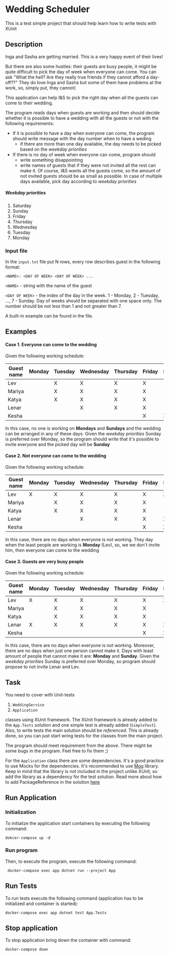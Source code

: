 # Wedding Scheduler

This is a test simple project that should help learn how to write tests with XUnit

## Description

Inga and Sasha are getting married. This is a very happy event of their lives! 

But there are also some hustles:
their guests are busy people, it might be quite difficult to pick the day of week when everyone can come. 
You can ask "What the hell? Are they really true friends if they cannot afford a day-off??" They do love Inga and Sasha
but some of them have problems at the work, so, simply put, they cannot(

This application can help I&S to pick the right day when all the guests can come to their wedding.

The program reads days when guests are working and then should decide whether it is possible to have a wedding with all the guests or not with the following requirements:
 * If it is possible to have a day when everyone can come, the program should write message with the day number when to have a weding
    * if there are more than one day available, the day needs to be picked based on the _weekday priorities_
 * If there is no day of week when everyone can come, program should 
    * write something disappointing 
    * write names of guests that if they were not invited all the rest can make it.
    Of course, I&S wants all the guests come, so the amount of not invited guests should be as small as possible. 
    In case of multiple days available, pick day according to _weekday priorities_   

##### Weekday priorities
 1. Saturday
 2. Sunday
 3. Friday
 4. Thursday
 5. Wednesday
 6. Tuesday
 7. Monday

### Input file

In the `input.txt` file put N rows, every row describes guest in the following format:
```
<NAME>: <DAY OF WEEK> <DAY OF WEEK> ...
```
`<NAME>` - string with the name of the guest

`<DAY OF WEEK>` - the index of the day in the week. 1 - Monday, 2 - Tuesday, ..., 7 - Sunday.
Day of weeks should be separated with one space only. The number should be not less than 1 and not greater than 7.

A built-in example can be found in the file.

## Examples

#### Case 1. Everyone can come to the wedding

Given the following working schedule:

| Guest name | Monday | Tuesday | Wednesday | Thursday | Friday | Saturday | Sunday |
|------------|--------|---------|-----------|----------|--------|----------|--------|
| Lev        |        | X       | X         | X        | X      |          |        |
| Mariya     |        | X       | X         | X        | X      |          |        |
| Katya      |        | X       | X         | X        | X      |          |        |
| Lenar      |        |         | X         | X        | X      |          |        |
| Kesha      |        |         |           |          | X      | X        |        |

In this case, no one is working on **Mondays** and **Sundays** and the wedding can be arranged in 
any of these days. Given the _weekday priorities_ Sunday is preferred over Monday, so the program should 
write that it's possible to invite everyone and the picked day will be **Sunday**


#### Case 2. Not everyone can come to the wedding

Given the following working schedule:

| Guest name | Monday | Tuesday | Wednesday | Thursday | Friday | Saturday | Sunday |
|------------|--------|---------|-----------|----------|--------|----------|--------|
| Lev        | X      | X       | X         | X        | X      | X        | X      |
| Mariya     |        | X       | X         | X        | X      |          |        |
| Katya      |        | X       | X         | X        | X      |          |        |
| Lenar      |        |         | X         | X        | X      | X        | X      |
| Kesha      |        |         |           |          | X      | X        |        |

In this case, there are no days when everyone is not working. They day when the least people are working is **Monday** (Lev),
so, we we don't invite him, then everyone can come to the wedding

#### Case 3. Guests are very busy people

Given the following working schedule:

| Guest name | Monday | Tuesday | Wednesday | Thursday | Friday | Saturday | Sunday |
|------------|--------|---------|-----------|----------|--------|----------|--------|
| Lev        | X      | X       | X         | X        | X      | X        | X      |
| Mariya     |        | X       | X         | X        | X      |          |        |
| Katya      |        | X       | X         | X        | X      |          |        |
| Lenar      | X      | X       | X         | X        | X      | X        | X      |
| Kesha      |        |         |           |          | X      | X        |        |

In this case, there are no days when everyone is not working. Moreover, there are no days 
when just one person cannot make it. Days with least amount of people that cannot make it are:
**Monday** and **Sunday**. Given the _weekday priorities_ Sunday is preferred over Monday, so 
program should propose to not invite Lenar and Lev.

## Task

You need to cover with Unit-tests
  1. `WeddingService`
  2. `Application` 

classes using XUnit framework.
The XUnit framework is already added to the `App.Tests` solution and one simple test is already added 
(`SimpleTest`). Also, to write tests the main solution should be _referenced_. This is already done, 
so you can just start wring tests for the classes from the main project.

The program should meet requirement from the above. There might be some bugs in the program.
Feel free to fix them ;)

For the `Application` class there are some dependencies. It's a good practice to use Mocks for the 
dependencies. It's recommended to use [Moq](https://github.com/moq/moq4) library. Keep in mind that
the library is not included in the project unlike XUnit, so add the library as a dependency for the
test solution. Read more about how to add PackageReference in the solution 
[here](https://docs.microsoft.com/en-us/dotnet/core/tools/dotnet-add-package)

## Run Application

### Initialization

To initialize the application start containers by executing the following command:

```
dokcer-compose up -d
```

### Run program

Then, to execute the program, execute the following command:
 ```
  docker-compose exec app dotnet run --project App
 ```

## Run Tests

To run tests execute the following command (application has to be initialized and container is started):
 ```
 docker-compose exec app dotnet test App.Tests
```

## Stop application

To stop application bring down the container with command:

```
docker-compose down
```